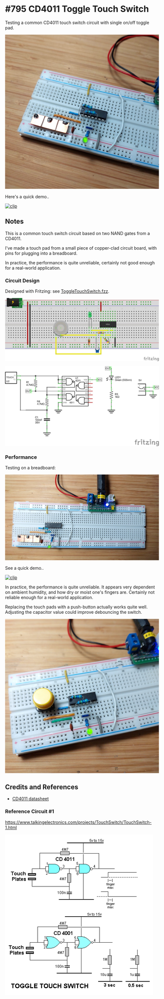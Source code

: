 # #795 CD4011 Toggle Touch Switch

Testing a common CD4011 touch switch circuit with single on/off toggle pad.

![Build](./assets/ToggleTouchSwitch_build.jpg?raw=true)

Here's a quick demo..

[![clip](https://img.youtube.com/vi/CWf8M0lE_Rc/0.jpg)](https://www.youtube.com/watch?v=CWf8M0lE_Rc)

## Notes

This is a common touch switch circuit based on two NAND gates from a CD4011.

I've made a touch pad from a small piece of copper-clad circuit board, with pins
for plugging into a breadboard.

In practice, the performance is quite unreliable, certainly not good enough for a real-world application.

### Circuit Design

Designed with Fritzing: see [ToggleTouchSwitch.fzz](./ToggleTouchSwitch.fzz).

![bb](./assets/ToggleTouchSwitch_bb.jpg?raw=true)

![schematic](./assets/ToggleTouchSwitch_schematic.jpg?raw=true)

### Performance

Testing on a breadboard:

![bb_build](./assets/ToggleTouchSwitch_bb_build.jpg?raw=true)

See a quick demo..

[![clip](https://img.youtube.com/vi/CWf8M0lE_Rc/0.jpg)](https://www.youtube.com/watch?v=CWf8M0lE_Rc)

In practice, the performance is quite unreliable. It appears very dependent on ambient humidity, and how dry or moist one's fingers are.
Certainly not reliable enough for a real-world application.

Replacing the touch pads with a push-button actually works quite well. Adjusting the capacitor value could improve debouncing the switch.

![bb_alt](./assets/ToggleTouchSwitch_bb_alt.jpg?raw=true)

## Credits and References

* [CD4011 datasheet](https://www.futurlec.com/4000Series/CD4011.shtml)

### Reference Circuit #1

<https://www.talkingelectronics.com/projects/TouchSwitch/TouchSwitch-1.html>

[![Toggle_touch_sw1](assets/Toggle_touch_sw1.gif)](https://www.talkingelectronics.com/projects/TouchSwitch/TouchSwitch-1.html)
